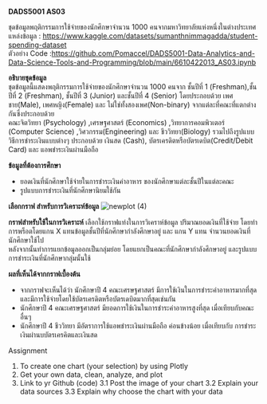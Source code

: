 **DADS5001 AS03**

ชุดข้อมูลพฤติกรรมการใช้จ่ายของนักศึกษาจำนวน 1000 คนจากมหาวิทยาลัยแห่งหนึ่งในต่างประเทศ  
แหล่งข้อมูล : https://www.kaggle.com/datasets/sumanthnimmagadda/student-spending-dataset  
ตัวอย่าง Code :https://github.com/Pomaccel/DADS5001-Data-Analytics-and-Data-Science-Tools-and-Programming/blob/main/6610422013_AS03.ipynb

**อธิบายชุดข้อมูล**  
ชุดข้อมูลนี้แสดงพฤติกรรมการใช้จ่ายของนักศึกษาจำนวน 1000 คนจาก ชั้นปีที่ 1 (Freshman),ชั้นปีที่ 2 (Freshman), ชั้นปีที่ 3 (Junior) และชั้นปีที่ 4 (Senior) โดยประกอบด้วย เพศชาย(Male), เพศหญิง(Female) และ ไม่ใช่ทั้งสองเพศ(Non-binary) จากแต่ละที่คณะที่แตกต่างกันซึ่งประกอบด้วย  
คณะจิตวิทยา (Psychology) ,เศรษฐศาสตร์ (Economics) ,วิทยาการคอมพิวเตอร์ (Computer Science) ,วิศวกรรม(Engineering) และ ชีววิทยา(Biology) รวมไปถึงรูปแบบวิธีการชำระเงินแบบต่างๆ ประกอบด้วย เงินสด (Cash), บัตรเครดิตหรือบัตรเดบิต(Credit/Debit Card) และ แอพชำระเงินผ่านมือถือ

**ข้อมูลที่ต้องการศึกษา**
- ยอดเงินที่นักศึกษาใช้จ่ายในการชำระเงินค่าอาหาร ของนักศึกษาแต่ละชั้นปีในแต่ละคณะ
- รูปแบบการชำระเงินที่นักศึกษานิยมใช้กัน

**เลือกกราฟ สำหรับการวิเคราะห์ข้อมูล**
![newplot (4)](https://github.com/Pomaccel/DADS5001-Data-Analytics-and-Data-Science-Tools-and-Programming/assets/158060569/7902496a-a459-48e6-8bbb-f304eef7e3ba)

**กราฟสำหรับใช้ในการวิเคราะห์**
เลือกใช้กราฟแท่งในการวิเคราห์ข้อมูล ปริมาณยอดเงินที่ใช้จ่าย โดยทำการพร็อตโดยแกน X แทนข้อมูลชั้นปีที่นักศึกษากำลังศึกษาอยู่ และ แกน Y แทน จำนวนยอดเงินที่นักศึกษาใช้ไป  
หลังจากนั้นทำการแยกข้อมูลออกเป็นกลุ่มย่อย โดยแยกเป็นคณะที่นักศึกษากำลังศึกษาอยู่ และรูปแบบการชำระเงินที่นักศึกษากลุ่มนั้นใช้

**ผลที่เห็นได้จากกราฟเบื้องต้น**
- จากกราฟจะเห็นได้ว่า นักศึกษาปี 4 คณะเศรษฐศาสตร์ มีการใช้เงินในการชำระค่าอาหารมากที่สุด และมีการใช้จ่ายโดยใช้บัตรเครดิตหรือบัตรเดบิตมากที่สุดเช่นกัน
- นักศึกษาปี 4 คณะเศรษฐศาสตร์ มียอดการใช้เงินในการชำระค่าอาหารสูงที่สุด เมื่อเทียบกับคณะอื่นๆ
- นักศึกษาปี 4 ชีววิทยา มีอัตราการใช้แอพชำระเงินผ่านมือถือ ค่อนข้างน้อย เมื่อเทียบกับ การชำระเงินผ่านบบัตรเครคิตและเงินสด 

Assignment
1. To create one chart (your selection) by using Plotly
2. Get your own data, clean, analyze, and plot
3. Link to yr Github (code)
   3.1 Post the image of your chart
   3.2 Explain your data sources
   3.3 Explain why choose the chart with your data
